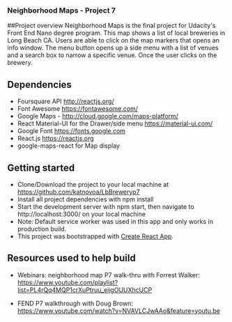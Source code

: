 ### Neighborhood Maps - Project 7

##Project overview
Neighborhood Maps is the final project for Udacity's Front End Nano degree program. This map shows a list of local breweries in Long Beach CA. Users  are able to click on the map markers that opens an info window. The menu button opens up a side menu with a list of venues and a search box to narrow a specific venue. Once the user clicks on the brewery.

## Dependencies
 * Foursquare API http://reactjs.org/
 * Font Awesome https://fontawesome.com/
 * Google Maps - http://cloud.google.com/maps-platform/
 * React Material-UI for the Drawer/side menu  https://material-ui.com/
 * Google Font https://fonts.google.com
 * React.js  https://reactjs.org
 * google-maps-react for Map display

## Getting started
* Clone/Download the project to your local machine at https://github.com/katnovoa/LbBreweryp7
* Install all project dependencies with npm install
* Start the development server with npm start, then navigate to http://localhost:3000/ on your local machine
* Note: Default service worker was used in this app and only works in production build.
* This project was bootstrapped with [Create React App](https://github.com/facebook/create-react-app).

## Resources used to help build
* Webinars: neighborhood map P7 walk-thru with Forrest Walker: https://www.youtube.com/playlist?list=PL4rQq4MQP1crXuPtruu_eijgOUUXhcUCP

* FEND P7 walkthrough with Doug Brown: https://www.youtube.com/watch?v=NVAVLCJwAAo&feature=youtu.be
